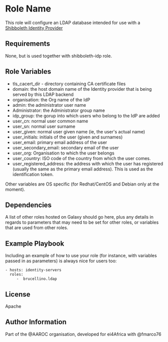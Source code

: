 Role Name
=========

This role will configure an LDAP database intended for use with a [Shibboleth Identity Provider](http://shibboleth.net/products/identity-provider.html)

Requirements
------------

None, but is used together with shibboleth-idp role.

Role Variables
--------------

  * tls_cacert_dir - directory containing CA certificate files 
  * domain: the host domain name of the Identity provider that is being served by this LDAP backend
  * organisation: the Org name of the IdP
  * admin: the administrator user name
  * Administrator: the Administrator group name
  * idp_group: the gorup into which users who belong to the IdP are added
  * user_cn: normal user common name
  * user_sn: normal user surname
  * user_given: normal user given name (ie, the user's actual name)
  * user_initials: initials of the user (given and surnames)
  * user_email: primary email address of the user
  * user_secondary_email: secondary email of the user
  * user_org: Organisation to which the user belongs
  * user_country: ISO code of the country from which the user comes. 
  * user_registered_address: the address with which the user has registered (usually the same as the primary email address). This is used as the identification token.
  
Other variables are OS specific (for Redhat/CentOS and Debian only at the moment).

Dependencies
------------

A list of other roles hosted on Galaxy should go here, plus any details in regards to parameters that may need to be set for other roles, or variables that are used from other roles.

Example Playbook
----------------

Including an example of how to use your role (for instance, with variables passed in as parameters) is always nice for users too:

    - hosts: identity-servers
      roles:
         -  brucellino.ldap 

License
-------

Apache

Author Information
------------------

Part of the @AAROC organisation, developed for ei4Africa with @fmarco76
